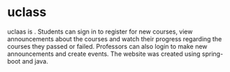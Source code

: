 # uclass
uclaas is . Students can sign in to register for new courses, view announcements about the courses 
and watch their progress regarding the courses they passed or failed. Professors can also login to 
make new announcements and create events.
The website was created using spring-boot and java.
